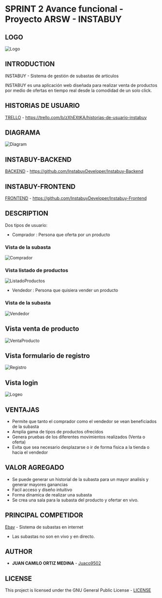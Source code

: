 # SPRINT 2 Avance funcional - Proyecto ARSW - INSTABUY

## LOGO

![Logo](img/logo1.PNG?style=centerme)

## INTRODUCTION

INSTABUY - Sistema de gestión de subastas de articulos

INSTABUY es una aplicación web diseñada para realizar venta de productos por medio de ofertas en tiempo real desde la comodidad de un solo click.


## HISTORIAS DE USUARIO

[TRELLO](https://trello.com/b/zXhEXtKA/historias-de-usuario-instabuy) - https://trello.com/b/zXhEXtKA/historias-de-usuario-instabuy


## DIAGRAMA

![Diagram](img/diagram.PNG)

## INSTABUY-BACKEND

[BACKEND](https://github.com/InstabuyDeveloper/Instabuy-Backend) - https://github.com/InstabuyDeveloper/Instabuy-Backend

## INSTABUY-FRONTEND

[FRONTEND](https://github.com/InstabuyDeveloper/Instabuy-Frontend) - https://github.com/InstabuyDeveloper/Instabuy-Frontend

## DESCRIPTION

Dos tipos de usuario: 

* Comprador : Persona que oferta por un producto	

### Vista de la subasta 

![Comprador](img/comprador.PNG)

### Vista listado de productos

![ListadoProductos](img/listadoProductos.PNG)
	
* Vendedor : Persona que quisiera vender un producto

### Vista de la subasta

![Vendedor](img/vendedor.PNG)


## Vista venta de producto

![VentaProducto](img/ventaProducto.PNG)



## Vista formulario de registro

![Registro](img/registro.PNG)

## Vista login

![Logeo](img/logeo.PNG)


## VENTAJAS
* Permite que tanto el comprador como el vendedor se vean beneficiados de la subasta
* Amplia gama de tipos de productos ofrecidos
* Genera pruebas de los diferentes movimientos realizados (Venta o oferta)
* Evita que sea necesario desplazarse o ir de forma fisica a la tienda o hacia el vendedor

## VALOR AGREGADO

* Se puede generar un historial de la subasta para un mayor analisis y generar mayores ganancias
* Facil acceso y diseño intuitivo
* Forma dinamica de realizar una subasta
* Se crea una sala para la subasta del producto y ofertar en vivo.

## PRINCIPAL COMPETIDOR
[Ebay](https://www.ebay.com/) - Sistema de subastas en internet
* Las subastas no son en vivo y en directo.

 
## AUTHOR

* **JUAN CAMILO ORTIZ MEDINA** - [Juaco9502](https://github.com/juaco9502)


## LICENSE

This project is licensed under the GNU General Public License - [LICENSE](LICENSE) 